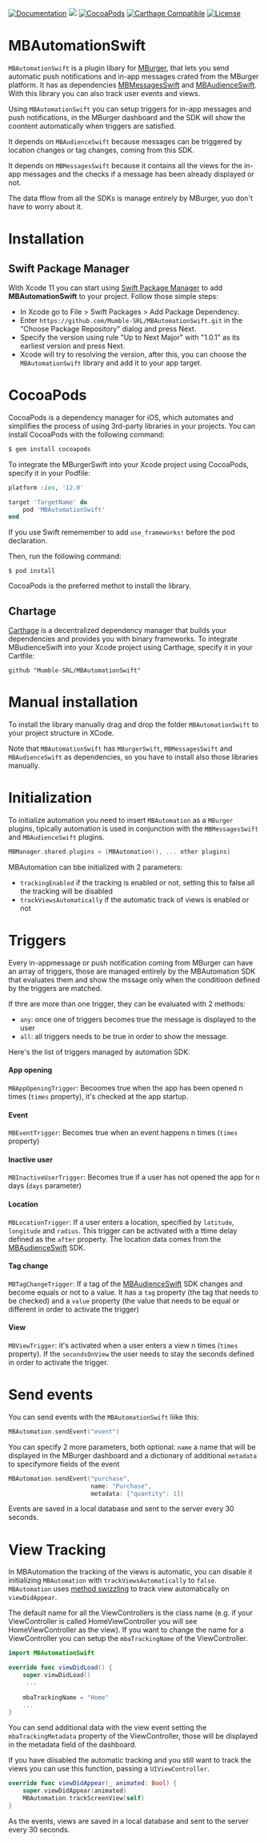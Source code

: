 [![Documentation](https://img.shields.io/badge/documentation-100%25-brightgreen.svg)](https://github.com/Mumble-SRL/MBAutomationSwift/tree/master/docs)
[![](https://img.shields.io/badge/SPM-supported-DE5C43.svg?style=flat)](https://swift.org/package-manager/)
[![CocoaPods](https://img.shields.io/badge/pod-v0.1.3-blue.svg)](https://cocoapods.org)
[![Carthage Compatible](https://img.shields.io/badge/Carthage-compatible-4BC51D.svg?style=flat)](https://github.com/Carthage/Carthage)
[![License](https://img.shields.io/badge/License-Apache%202.0-yellow.svg)](LICENSE)

# MBAutomationSwift

`MBAutomationSwift` is a plugin libary for [MBurger](https://mburger.cloud), that lets you send automatic push notifications and in-app messages crated from the MBurger platform. It has as dependencies [MBMessagesSwift](https://github.com/Mumble-SRL/MBMessagesSwift) and [MBAudienceSwift](https://github.com/Mumble-SRL/MBAudienceSwift). With this library you can also track user events and views.

Using `MBAutomationSwift` you can setup triggers for in-app messages and push notifications, in the MBurger dashboard and the SDK will show the coontent automatically when triggers are satisfied. 

It depends on `MBAudienceSwift` because messages can be triggered by location changes or tag changes, coming from this SDK.

It depends on `MBMessagesSwift` because it contains all the views for the in-app messages and the checks if a message has been already displayed or not.

The data fflow from all the SDKs is manage entirely by MBurger, yuo don't have to worry about it.

# Installation

## Swift Package Manager

With Xcode 11 you can start using [Swift Package Manager](https://swift.org/package-manager/) to add **MBAutomationSwift** to your project. Follow those simple steps:

* In Xcode go to File > Swift Packages > Add Package Dependency.
* Enter `https://github.com/Mumble-SRL/MBAutomationSwift.git` in the "Choose Package Repository" dialog and press Next.
* Specify the version using rule "Up to Next Major" with "1.0.1" as its earliest version and press Next.
* Xcode will try to resolving the version, after this, you can choose the `MBAutomationSwift` library and add it to your app target.

# CocoaPods

CocoaPods is a dependency manager for iOS, which automates and simplifies the process of using 3rd-party libraries in your projects. You can install CocoaPods with the following command:

```ruby
$ gem install cocoapods
```

To integrate the MBurgerSwift into your Xcode project using CocoaPods, specify it in your Podfile:

```ruby
platform :ios, '12.0'

target 'TargetName' do
    pod 'MBAutomationSwift'
end
```

If you use Swift rememember to add `use_frameworks!` before the pod declaration.


Then, run the following command:

```
$ pod install
```

CocoaPods is the preferred methot to install the library.

## Chartage
[Carthage](https://github.com/Carthage/Carthage) is a decentralized dependency manager that builds your dependencies and provides you with binary frameworks. To integrate MBudienceSwift into your Xcode project using Carthage, specify it in your Cartfile:

```
github "Mumble-SRL/MBAutomationSwift"
```

# Manual installation

To install the library manually drag and drop the folder `MBAutomationSwift` to your project structure in XCode. 

Note that `MBAutomationSwift` has `MBurgerSwift`, `MBMessagesSwift` and `MBAudienceSwift` as dependencies, so you have to install also those libraries manually.

# Initialization

To initialize automation you need to insert `MBAutomation` as a `MBurger` plugins, tipically automation is used in conjunction with the `MBMessagesSwift` and `MBAudienceSwift` plugins.

``` swift
MBManager.shared.plugins = [MBAutomation(), ... other plugins]
```

MBAutomation can bbe initialized with 2 parameters:

* `trackingEnabled` if the tracking is enabled or not, setting this to false all the tracking will be disabled
* `trackViewsAutomatically` if the automatic track of views is enabled or not

# Triggers

Every in-appmessage or push notification coming from MBurger can have an array of triggers, those are managed entirely by the MBAutomation SDK that evaluates them and show the mssage only when the conditioon defined by the triggers are matched. 

If thre are more than one trigger, they can be evaluated with 2 methods:

* `any`: once one of triggers becomes true the message is displayed to the user
* `all`: all triggers needs to be true in order to show the message.

Here's the list of triggers managed by automation SDK:


#### App opening

`MBAppOpeningTrigger`: Becoomes true when the app has been opened n times (`times` property), it's checked at the app startup.


#### Event

`MBEventTrigger`: Becomes true when an event happens n times (`times` property)

#### Inactive user

`MBInactiveUserTrigger`: Becomes true if a user has not opened the app for n days (`days` parameter)

#### Location

`MBLocationTrigger`: If a user enters a location, specified by `latitude`, `longitude` and `radius`. This trigger can be activated with a ttime delay defined as the `after` property. The location data comes from the [MBAudienceSwift](https://github.com/Mumble-SRL/MBAudienceSwift) SDK.

#### Tag change

`MBTagChangeTrigger`: If a tag of the [MBAudienceSwift](https://github.com/Mumble-SRL/MBAudienceSwift) SDK changes and become equals or not to a value. It has a `tag` property (the tag that needs to be checked) and a `value` property (the value that needs to be equal or different in order to activate the trigger)

#### View

`MBViewTrigger`: it's activated when a user enters a view n times (`times` property). If the `secondsOnView` the user needs to stay the seconds defined in order to activate the trigger.

# Send events

You can send events with the `MBAutomationSwift` liike this:

``` swift
MBAutomation.sendEvent("event")
```

You can specify 2 more parameters, both optional: `name` a name that will be displayed in the MBurger dashboard and a dictionary of additional `metadata` to specifymore fields of the event

``` swift
MBAutomation.sendEvent("purchase",
                       name: "Purchase",
                       metadata: ["quantity": 1])
```

Events are saved in a local database and sent to the server every 30 seconds.

# View Tracking

In MBAutomation the tracking of the views is automatic, you can disable it initializing `MBAutomation` with `trackViewsAutomatically` to `false`. `MBAutomation` uses [method swizzling](https://nshipster.com/method-swizzling/) to track view automatically on `viewDidAppear`. 

The default name for all the ViewControllers is the class name (e.g. if your ViewController is called HomeViewController you will see HomeViewController as the view). If you want to change the name for a ViewController you can setup the `mbaTrackingName` of the ViewController.

``` swift
import MBAutomationSwift

override func viewDidLoad() {
    super.viewDidLoad()
	 ...
	         
    mbaTrackingName = "Home"
    ...
}

```

You can send additional data with the view event setting the `mbaTrackingMetadata` property of the ViewController, those will be displayed in the metadata field of the dashboard.

If you have diisabled the automatic tracking and you still want to track the views you can use this function, passing a `UIViewController`.


``` swift
override func viewDidAppear(_ animated: Bool) {
    super.viewDidAppear(animated)
    MBAutomation.trackScreenView(self)
}
```

As the events, views are saved in a local database and sent to the server every 30 seconds.
